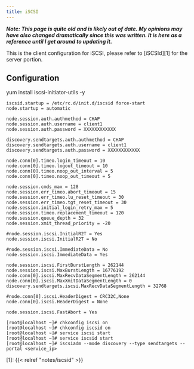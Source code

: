 ```yaml
---
title: iSCSI
---
```


***Note: This page is quite old and is likely out of date. My opinions may have
also changed dramatically since this was written. It is here as a reference
until I get around to updating it.***

This is the client configuration for iSCSI, please refer to [iSCSId][1] for the
server portion.

## Configuration

yum install iscsi-initiator-utils -y

```
iscsid.startup = /etc/rc.d/init.d/iscsid force-start
node.startup = automatic

node.session.auth.authmethod = CHAP
node.session.auth.username = client1
node.session.auth.password = XXXXXXXXXXXX

discovery.sendtargets.auth.authmethod = CHAP
discovery.sendtargets.auth.username = client1
discovery.sendtargets.auth.password = XXXXXXXXXXXX

node.conn[0].timeo.login_timeout = 10
node.conn[0].timeo.logout_timeout = 10
node.conn[0].timeo.noop_out_interval = 5
node.conn[0].timeo.noop_out_timeout = 5

node.session.cmds_max = 128
node.session.err_timeo.abort_timeout = 15
node.session.err_timeo.lu_reset_timeout = 30
node.session.err_timeo.tgt_reset_timeout = 30
node.session.initial_login_retry_max = 5
node.session.timeo.replacement_timeout = 120
node.session.queue_depth = 32
node.session.xmit_thread_priority = -20

#node.session.iscsi.InitialR2T = Yes
node.session.iscsi.InitialR2T = No

#node.session.iscsi.ImmediateData = No
node.session.iscsi.ImmediateData = Yes

node.session.iscsi.FirstBurstLength = 262144
node.session.iscsi.MaxBurstLength = 16776192
node.conn[0].iscsi.MaxRecvDataSegmentLength = 262144
node.conn[0].iscsi.MaxXmitDataSegmentLength = 0
discovery.sendtargets.iscsi.MaxRecvDataSegmentLength = 32768

#node.conn[0].iscsi.HeaderDigest = CRC32C,None
node.conn[0].iscsi.HeaderDigest = None

node.session.iscsi.FastAbort = Yes
```

```
[root@localhost ~]# chkconfig iscsi on
[root@localhost ~]# chkconfig iscsid on
[root@localhost ~]# service iscsi start
[root@localhost ~]# service iscsid start
[root@localhost ~]# iscsiadm --mode discovery --type sendtargets --portal <service_ip>
```

[1]: {{< relref "notes/iscsid" >}}
